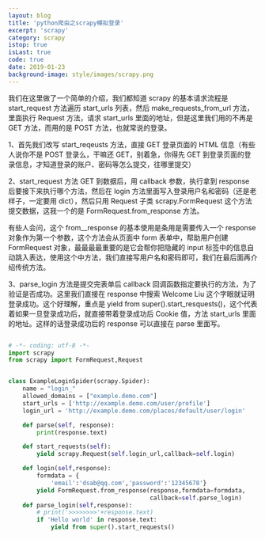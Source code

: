 ```yaml
---
layout: blog
title: 'python爬虫之scrapy模拟登录'
excerpt: 'scrapy'
category: scrapy
istop: true
isLast: true
code: true
date: 2019-01-23
background-image: style/images/scrapy.png
---
```


我们在这里做了一个简单的介绍，我们都知道 scrapy 的基本请求流程是 start_request 方法遍历 start_urls 列表，然后 make_requests_from_url 方法，里面执行 Request 方法，请求 start_urls 里面的地址，但是这里我们用的不再是 GET 方法，而用的是 POST 方法，也就常说的登录。

1、首先我们改写 start_reqeusts 方法，直接 GET 登录页面的 HTML 信息（有些人说你不是 POST 登录么，干嘛还 GET，别着急，你得先 GET 到登录页面的登录信息，才知道登录的账户、密码等怎么提交，往哪里提交）

2、start_request 方法 GET 到数据后，用 callback 参数，执行拿到 response 后要接下来执行哪个方法，然后在 login 方法里面写入登录用户名和密码（还是老样子，一定要用 dict），然后只用 Request 子类 scrapy.FormRequest 这个方法提交数据，这我一个的是 FormRequest.from_response 方法。

有些人会问，这个 from\_\_response 的基本使用是条用是需要传入一个 response 对象作为第一个参数，这个方法会从页面中 form 表单中，帮助用户创建 FormRequest 对象，最最最最重要的是它会帮你把隐藏的 input 标签中的信息自动跳入表达，使用这个中方法，我们直接写用户名和密码即可，我们在最后面再介绍传统方法。

3、parse_login 方法是提交完表单后 callback 回调函数指定要执行的方法，为了验证是否成功。这里我们直接在 response 中搜索 Welcome Liu 这个字眼就证明登录成功。这个好理解，重点是 yield from super().start_resquests()，这个代表着如果一旦登录成功后，就直接带着登录成功后 Cookie 值，方法 start_urls 里面的地址。这样的话登录成功后的 response 可以直接在 parse 里面写。

```python

# -*- coding: utf-8 -*-
import scrapy
from scrapy import FormRequest,Request


class ExampleLoginSpider(scrapy.Spider):
    name = "login_"
    allowed_domains = ["example.demo.com"]
    start_urls = ['http://example.demo.com/user/profile']
    login_url = 'http://example.demo.com/places/default/user/login'

    def parse(self, response):
        print(response.text)

    def start_requests(self):
        yield scrapy.Request(self.login_url,callback=self.login)

    def login(self,response):
        formdata = {
            'email':'dsab@qq.com','password':'12345678'}
        yield FormRequest.from_response(response,formdata=formdata,
                                        callback=self.parse_login)
    def parse_login(self,response):
        # print('>>>>>>>>'+response.text)
        if 'Hello world' in response.text:
            yield from super().start_requests()

```
